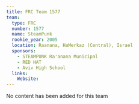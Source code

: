 ```yaml
---
title: FRC Team 1577
team:
  type: FRC
  number: 1577
  name: SteamPunk
  rookie_year: 2005
  location: Raanana, HaMerkaz (Central), Israel
  sponsors:
    - STEAMPUNK Ra'anana Municipal
    - RED HAT
    - Aviv High School
  links:
    Website: 
---
```

No content has been added for this team